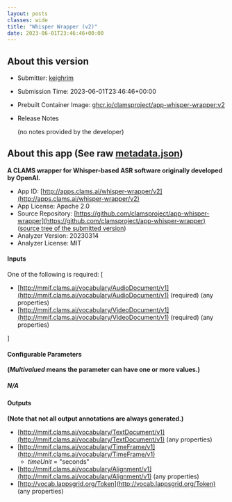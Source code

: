 ```yaml
---
layout: posts
classes: wide
title: "Whisper Wrapper (v2)"
date: 2023-06-01T23:46:46+00:00
---
```

## About this version

* Submitter: [keighrim](https://github.com/keighrim)
* Submission Time: 2023-06-01T23:46:46+00:00
* Prebuilt Container Image: [ghcr.io/clamsproject/app-whisper-wrapper:v2](https://github.com/clamsproject/app-whisper-wrapper/pkgs/container/app-whisper-wrapper/v2)
* Release Notes

    (no notes provided by the developer)

## About this app (See raw [metadata.json](metadata.json))

**A CLAMS wrapper for Whisper-based ASR software originally developed by OpenAI.**

* App ID: [http://apps.clams.ai/whisper-wrapper/v2](http://apps.clams.ai/whisper-wrapper/v2)
* App License: Apache 2.0
* Source Repository: [https://github.com/clamsproject/app-whisper-wrapper](https://github.com/clamsproject/app-whisper-wrapper) ([source tree of the submitted version](https://github.com/clamsproject/app-whisper-wrapper/tree/v2))
* Analyzer Version: 20230314
* Analyzer License: MIT


#### Inputs
One of the following is required: [
* [http://mmif.clams.ai/vocabulary/AudioDocument/v1](http://mmif.clams.ai/vocabulary/AudioDocument/v1)  (required)
(any properties)
* [http://mmif.clams.ai/vocabulary/VideoDocument/v1](http://mmif.clams.ai/vocabulary/VideoDocument/v1)  (required)
(any properties)


]


#### Configurable Parameters
**(_Multivalued_ means the parameter can have one or more values.)**

##### N/A


#### Outputs
**(Note that not all output annotations are always generated.)**
* [http://mmif.clams.ai/vocabulary/TextDocument/v1](http://mmif.clams.ai/vocabulary/TextDocument/v1) 
(any properties)
* [http://mmif.clams.ai/vocabulary/TimeFrame/v1](http://mmif.clams.ai/vocabulary/TimeFrame/v1) 
    * _timeUnit_ = "seconds"
* [http://mmif.clams.ai/vocabulary/Alignment/v1](http://mmif.clams.ai/vocabulary/Alignment/v1) 
(any properties)
* [http://vocab.lappsgrid.org/Token](http://vocab.lappsgrid.org/Token) 
(any properties)
